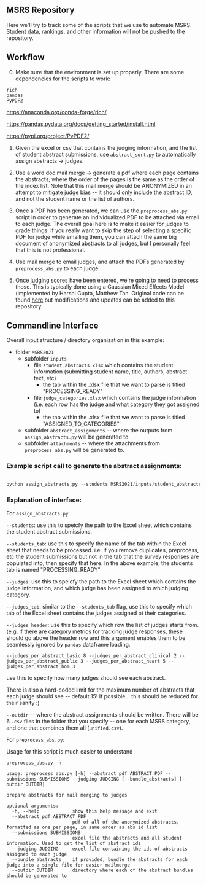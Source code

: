## MSRS Repository

Here we'll try to track some of the scripts that we use to automate MSRS. Student data, rankings, and other information will not be pushed to the repository.

## Workflow

0. Make sure that the environment is set up properly. There are some dependencies for the scripts to work: 

```
rich
pandas
PyPDF2
```

https://anaconda.org/conda-forge/rich/

https://pandas.pydata.org/docs/getting_started/install.html

https://pypi.org/project/PyPDF2/

1. Given the excel or csv that contains the judging information, and the list of student abstract submissions, use `abstract_sort.py` to automatically assign abstracts -> judges. 

2. Use a word doc mail merge -> generate a pdf where each page contains the abstracts, where the order of the pages is the same as the order of the index list. Note that this mail merge should be ANONYMIZED in an attempt to mitigate judge bias -- it should only include the abstract ID, and not the student name or the list of authors. 

3. Once a PDF has been generated, we can use the `preprocess_abs.py` script in order to generate an individualized PDF to be attached via email to each judge. The overall goal here is to make it easier for judges to grade things. If you really want to skip the step of selecting a specific PDF for judge while emailing them, you can attach the same big document of anonymized abstracts to all judges, but I personally feel that this is not professional. 

4. Use mail merge to email judges, and attach the PDFs generated by `preprocess_abs.py` to each judge. 

5. Once judging scores have been entered, we're going to need to process those. This is typically done using a Gaussian Mixed Effects Model (implemented by Harshi Gupta, Matthew Tan. Original code can be found [here](https://github.com/muon2998/MSRS) but modifications and updates can be added to this repository. 


## Commandline Interface

Overall input structure / directory organization in this example:  
* folder `MSRS2021` 
  * subfolder `inputs`
    * file `student_abstracts.xlsx` which contains the student information (submitting student name, title, authors, abstract text, etc)
      * the tab within the .xlsx file that we want to parse is titled "PROCESSING_READY"
    * file `judge_categories.xlsx` which contains the judge information (i.e. each row has the judge and what category they got assigned to) 
      * the tab within the .xlsx file that we want to parse is titled "ASSIGNED_TO_CATEGORIES"
  * subfolder `abstract_assignments` -- where the outputs from `assign_abstracts.py` will be generated to. 
  * subfolder `attachments` -- where the attachments from `preprocess_abs.py` will be generated to.

### Example script call to generate the abstract assignments: 

```python 

python assign_abstracts.py --students MSRS2021/inputs/student_abstracts.xlsx --students_tab "PROCESSING_READY" --judges MSRS2021/inputs/judge_categories.xlsx --judges_tab ASSIGNED_TO_CATEGORIES --judges_header 4 --judges_per_abstract_basic 8 --judges_per_abstract_clinical 2 --judges_per_abstract_public 3 --judges_per_abstract_heart 5 --judges_per_abstract_hom 3 --outdir MSRS2021/abstract_assignments/

```

### Explanation of interface: 


For `assign_abstracts.py`: 

`--students`: use this to speicfy the path to the Excel sheet which contains the student abstract submissions. 

`--students_tab`: use this to specify the name of the tab within the Excel sheet that needs to be processed. i.e. if you remove duplicates, preprocess, etc the student submissions but not in the tab that the survey responses are populated into, then specify that here. In the above example, the students tab is named "PROCESSING_READY"

`--judges`: use this to speicfy the path to the Excel sheet which contains the judge information, and which judge has been assigned to which judging category. 

`--judges_tab`: similar to the `--students_tab` flag, use this to specify which tab of the Excel sheet contains the judges assigned ot their categories. 

`--judges_header`: use this to specify which row the list of judges starts from. (e.g. if there are category metrics for tracking judge responses, these should go above the header row and this argument enables them to be seamlessly ignored by `pandas` dataframe loading. 

```console
--judges_per_abstract_basic 8 --judges_per_abstract_clinical 2 --judges_per_abstract_public 3 --judges_per_abstract_heart 5 --judges_per_abstract_hom 3
``` 
use this to specify how many judges should see each abstract. 

There is also a hard-coded limit for the maximum number of abstracts that each judge should see -- default 15! If possible... this should be reduced for their sanity :) 

`--outdir` -- where the abstract assignments should be written. There will be 6 `.csv` files in the folder that you specify -- one for each MSRS category, and one that combines them all (`unified.csv`). 


For `preprocess_abs.py`: 

Usage for this script is much easier to understand 

```console
preprocess_abs.py -h   

usage: preprocess_abs.py [-h] --abstract_pdf ABSTRACT_PDF --submissions SUBMISSIONS --judging JUDGING [--bundle_abstracts] [--outdir OUTDIR]

prepare abstracts for mail merging to judges

optional arguments:
  -h, --help            show this help message and exit
  --abstract_pdf ABSTRACT_PDF
                        pdf of all of the anonymized abstracts, formatted as one per page, in same order as abs id list
  --submissions SUBMISSIONS
                        excel file the abstracts and all student information. Used to get the list of abstract ids
  --judging JUDGING     excel file containing the ids of abstracts assigned to each judge
  --bundle_abstracts    if provided, bundle the abstracts for each judge into a single file for easier mailmerge
  --outdir OUTDIR       directory where each of the abstract bundles should be generated to
```
